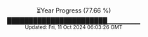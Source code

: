 <p align="center">
⏳Year Progress (77.66 %)<br>
███████████████████████▁▁▁▁▁▁▁ <br>
<sub>Updated: Fri, 11 Oct 2024 06:03:26 GMT</sub>
</p>


